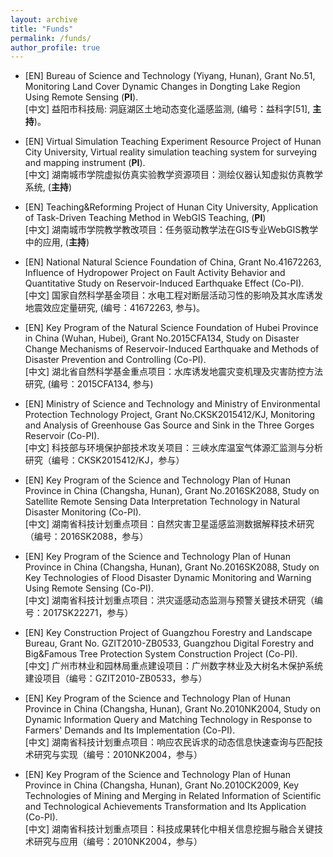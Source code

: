 ```yaml
---
layout: archive
title: "Funds"
permalink: /funds/
author_profile: true
---
```


+ [EN] Bureau of Science and Technology (Yiyang, Hunan), Grant No.51, Monitoring Land Cover Dynamic Changes in Dongting Lake Region Using Remote Sensing (<b>PI</b>).<br>
  [中文] 益阳市科技局: 洞庭湖区土地动态变化遥感监测, (编号：益科字[51], <b>主持</b>)。

+ [EN] Virtual Simulation Teaching Experiment Resource Project of Hunan City University, Virtual reality simulation teaching system for surveying and mapping instrument (<b>PI</b>).<br>
  [中文] 湖南城市学院虚拟仿真实验教学资源项目：测绘仪器认知虚拟仿真教学系统, (<b>主持</b>)

+ [EN] Teaching&Reforming Project of Hunan City University, Application of Task-Driven Teaching Method in WebGIS Teaching, (<b>PI</b>)<br>
  [中文] 湖南城市学院教学教改项目：任务驱动教学法在GIS专业WebGIS教学中的应用, (<b>主持</b>)

+ [EN] National Natural Science Foundation of China, Grant No.41672263, Influence of Hydropower Project on Fault Activity Behavior and Quantitative Study on Reservoir-Induced Earthquake Effect (Co-PI).<br>
  [中文] 国家自然科学基金项目：水电工程对断层活动习性的影响及其水库诱发地震效应定量研究, (编号：41672263, 参与)。

+ [EN] Key Program of the Natural Science Foundation of Hubei Province in China (Wuhan, Hubei), Grant No.2015CFA134, Study on Disaster Change Mechanisms of Reservoir-Induced Earthquake and Methods of Disaster Prevention and Controlling (Co-PI).<br>
  [中文] 湖北省自然科学基金重点项目：水库诱发地震灾变机理及灾害防控方法研究, (编号：2015CFA134, 参与)

+ [EN] Ministry of Science and Technology and Ministry of Environmental Protection Technology Project, Grant No.CKSK2015412/KJ, Monitoring and Analysis of Greenhouse Gas Source and Sink in the Three Gorges Reservoir (Co-PI). <br>
  [中文] 科技部与环境保护部技术攻关项目：三峡水库温室气体源汇监测与分析研究（编号：CKSK2015412/KJ，参与）

+ [EN] Key Program of the Science and Technology Plan of Hunan Province in China (Changsha, Hunan), Grant No.2016SK2088, Study on Satellite Remote Sensing Data Interpretation Technology in Natural Disaster Monitoring (Co-PI).<br>
  [中文] 湖南省科技计划重点项目：自然灾害卫星遥感监测数据解释技术研究（编号：2016SK2088，参与）

+ [EN] Key Program of the Science and Technology Plan of Hunan Province in China (Changsha, Hunan), Grant No.2016SK2088, Study on Key Technologies of Flood Disaster Dynamic Monitoring and Warning Using Remote Sensing (Co-PI).<br>
  [中文] 湖南省科技计划重点项目：洪灾遥感动态监测与预警关键技术研究（编号：2017SK22271，参与）

+ [EN] Key Construction Project of Guangzhou Forestry and Landscape Bureau, Grant No. GZIT2010-ZB0533, Guangzhou Digital Forestry and Big&Famous Tree Protection System Construction Project (Co-PI).<br>
  [中文] 广州市林业和园林局重点建设项目：广州数字林业及大树名木保护系统建设项目（编号：GZIT2010-ZB0533，参与）

+ [EN] Key Program of the Science and Technology Plan of Hunan Province in China (Changsha, Hunan), Grant No.2010NK2004, Study on Dynamic Information Query and Matching Technology in Response to Farmers' Demands and Its Implementation (Co-PI).<br>
  [中文] 湖南省科技计划重点项目：响应农民诉求的动态信息快速查询与匹配技术研究与实现（编号：2010NK2004，参与）

+ [EN] Key Program of the Science and Technology Plan of Hunan Province in China (Changsha, Hunan), Grant No.2010CK2009, Key Technologies of Mining and Merging in Related Information of Scientific and Technological Achievements Transformation and Its Application (Co-PI).<br>
  [中文] 湖南省科技计划重点项目：科技成果转化中相关信息挖掘与融合关键技术研究与应用（编号：2010NK2004，参与）
